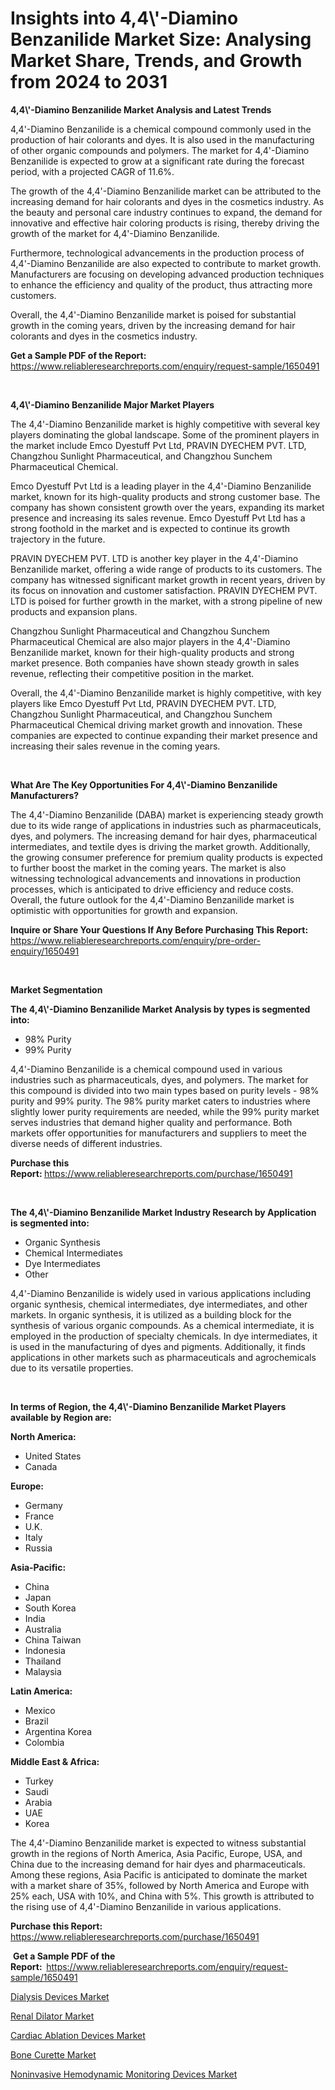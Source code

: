 <p><h1>Insights into 4,4\'-Diamino Benzanilide Market Size: Analysing Market Share, Trends, and Growth from 2024 to 2031</h1></p><p><strong>4,4\'-Diamino Benzanilide Market Analysis and Latest Trends</strong></p>
<p><p>4,4'-Diamino Benzanilide is a chemical compound commonly used in the production of hair colorants and dyes. It is also used in the manufacturing of other organic compounds and polymers. The market for 4,4'-Diamino Benzanilide is expected to grow at a significant rate during the forecast period, with a projected CAGR of 11.6%.</p><p>The growth of the 4,4'-Diamino Benzanilide market can be attributed to the increasing demand for hair colorants and dyes in the cosmetics industry. As the beauty and personal care industry continues to expand, the demand for innovative and effective hair coloring products is rising, thereby driving the growth of the market for 4,4'-Diamino Benzanilide.</p><p>Furthermore, technological advancements in the production process of 4,4'-Diamino Benzanilide are also expected to contribute to market growth. Manufacturers are focusing on developing advanced production techniques to enhance the efficiency and quality of the product, thus attracting more customers.</p><p>Overall, the 4,4'-Diamino Benzanilide market is poised for substantial growth in the coming years, driven by the increasing demand for hair colorants and dyes in the cosmetics industry.</p></p>
<p><strong>Get a Sample PDF of the Report:&nbsp;</strong> <a href="https://www.reliableresearchreports.com/enquiry/request-sample/1650491">https://www.reliableresearchreports.com/enquiry/request-sample/1650491</a></p>
<p>&nbsp;</p>
<p><strong>4,4\'-Diamino Benzanilide Major Market Players</strong></p>
<p><p>The 4,4'-Diamino Benzanilide market is highly competitive with several key players dominating the global landscape. Some of the prominent players in the market include Emco Dyestuff Pvt Ltd, PRAVIN DYECHEM PVT. LTD, Changzhou Sunlight Pharmaceutical, and Changzhou Sunchem Pharmaceutical Chemical.</p><p>Emco Dyestuff Pvt Ltd is a leading player in the 4,4'-Diamino Benzanilide market, known for its high-quality products and strong customer base. The company has shown consistent growth over the years, expanding its market presence and increasing its sales revenue. Emco Dyestuff Pvt Ltd has a strong foothold in the market and is expected to continue its growth trajectory in the future.</p><p>PRAVIN DYECHEM PVT. LTD is another key player in the 4,4'-Diamino Benzanilide market, offering a wide range of products to its customers. The company has witnessed significant market growth in recent years, driven by its focus on innovation and customer satisfaction. PRAVIN DYECHEM PVT. LTD is poised for further growth in the market, with a strong pipeline of new products and expansion plans.</p><p>Changzhou Sunlight Pharmaceutical and Changzhou Sunchem Pharmaceutical Chemical are also major players in the 4,4'-Diamino Benzanilide market, known for their high-quality products and strong market presence. Both companies have shown steady growth in sales revenue, reflecting their competitive position in the market.</p><p>Overall, the 4,4'-Diamino Benzanilide market is highly competitive, with key players like Emco Dyestuff Pvt Ltd, PRAVIN DYECHEM PVT. LTD, Changzhou Sunlight Pharmaceutical, and Changzhou Sunchem Pharmaceutical Chemical driving market growth and innovation. These companies are expected to continue expanding their market presence and increasing their sales revenue in the coming years.</p></p>
<p>&nbsp;</p>
<p><strong>What Are The Key Opportunities For 4,4\'-Diamino Benzanilide Manufacturers?</strong></p>
<p><p>The 4,4'-Diamino Benzanilide (DABA) market is experiencing steady growth due to its wide range of applications in industries such as pharmaceuticals, dyes, and polymers. The increasing demand for hair dyes, pharmaceutical intermediates, and textile dyes is driving the market growth. Additionally, the growing consumer preference for premium quality products is expected to further boost the market in the coming years. The market is also witnessing technological advancements and innovations in production processes, which is anticipated to drive efficiency and reduce costs. Overall, the future outlook for the 4,4'-Diamino Benzanilide market is optimistic with opportunities for growth and expansion.</p></p>
<p><strong>Inquire or Share Your Questions If Any Before Purchasing This Report:</strong> <a href="https://www.reliableresearchreports.com/enquiry/pre-order-enquiry/1650491">https://www.reliableresearchreports.com/enquiry/pre-order-enquiry/1650491</a></p>
<p>&nbsp;</p>
<p><strong>Market Segmentation</strong></p>
<p><strong>The 4,4\'-Diamino Benzanilide Market Analysis by types is segmented into:</strong></p>
<p><ul><li>98% Purity</li><li>99% Purity</li></ul></p>
<p><p>4,4'-Diamino Benzanilide is a chemical compound used in various industries such as pharmaceuticals, dyes, and polymers. The market for this compound is divided into two main types based on purity levels - 98% purity and 99% purity. The 98% purity market caters to industries where slightly lower purity requirements are needed, while the 99% purity market serves industries that demand higher quality and performance. Both markets offer opportunities for manufacturers and suppliers to meet the diverse needs of different industries.</p></p>
<p><strong>Purchase this Report:&nbsp;</strong><a href="https://www.reliableresearchreports.com/purchase/1650491">https://www.reliableresearchreports.com/purchase/1650491</a></p>
<p>&nbsp;</p>
<p><strong>The 4,4\'-Diamino Benzanilide Market Industry Research by Application is segmented into:</strong></p>
<p><ul><li>Organic Synthesis</li><li>Chemical Intermediates</li><li>Dye Intermediates</li><li>Other</li></ul></p>
<p><p>4,4'-Diamino Benzanilide is widely used in various applications including organic synthesis, chemical intermediates, dye intermediates, and other markets. In organic synthesis, it is utilized as a building block for the synthesis of various organic compounds. As a chemical intermediate, it is employed in the production of specialty chemicals. In dye intermediates, it is used in the manufacturing of dyes and pigments. Additionally, it finds applications in other markets such as pharmaceuticals and agrochemicals due to its versatile properties.</p></p>
<p>&nbsp;</p>
<p><strong>In terms of Region, the 4,4\'-Diamino Benzanilide Market Players available by Region are:</strong></p>
<p>
    <p> <strong> North America: </strong>
        <ul>
            <li>United States</li>
            <li>Canada</li>
        </ul>
        </p> 
    <p> <strong> Europe: </strong>
        <ul>
            <li>Germany</li>
            <li>France</li>
            <li>U.K.</li>
            <li>Italy</li>
            <li>Russia</li>
        </ul>
        </p> 
    <p> <strong> Asia-Pacific: </strong>
        <ul>
            <li>China</li>
            <li>Japan</li>
            <li>South Korea</li>
            <li>India</li>
            <li>Australia</li>
            <li>China Taiwan</li>
            <li>Indonesia</li>
            <li>Thailand</li>
            <li>Malaysia</li>
        </ul>
        </p> 
    <p> <strong> Latin America: </strong>
        <ul>
            <li>Mexico</li>
            <li>Brazil</li>
            <li>Argentina Korea</li>
            <li>Colombia</li>
        </ul>
        </p> 
    <p> <strong> Middle East & Africa: </strong>
        <ul>
            <li>Turkey</li>
            <li>Saudi</li>
            <li>Arabia</li>
            <li>UAE</li>
            <li>Korea</li>
        </ul>
    </p>
    </p>
<p><p>The 4,4'-Diamino Benzanilide market is expected to witness substantial growth in the regions of North America, Asia Pacific, Europe, USA, and China due to the increasing demand for hair dyes and pharmaceuticals. Among these regions, Asia Pacific is anticipated to dominate the market with a market share of 35%, followed by North America and Europe with 25% each, USA with 10%, and China with 5%. This growth is attributed to the rising use of 4,4'-Diamino Benzanilide in various applications.</p></p>
<p><strong>Purchase this Report: </strong><a href="https://www.reliableresearchreports.com/purchase/1650491">https://www.reliableresearchreports.com/purchase/1650491</a></p>
<p>&nbsp;<strong>Get a Sample PDF of the Report:&nbsp;&nbsp;</strong><a href="https://www.reliableresearchreports.com/enquiry/request-sample/1650491">https://www.reliableresearchreports.com/enquiry/request-sample/1650491</a></p>
<p><strong></strong></p>
<p><p><a href="https://medium.com/@leatharohan/dialysis-devices-market-competitive-analysis-market-trends-and-forecast-to-2031-849afc327413">Dialysis Devices Market</a></p><p><a href="https://medium.com/@philliphicks76g/renal-dilator-market-size-reveals-the-best-marketing-channels-in-global-industry-98ba48c79349">Renal Dilator Market</a></p><p><a href="https://medium.com/@leatharohan/cardiac-ablation-devices-market-outlook-industry-overview-and-forecast-2024-to-2031-d65bc3970bd2">Cardiac Ablation Devices Market</a></p><p><a href="https://medium.com/@philliphicks76g/bone-curette-market-share-evolution-and-market-growth-trends-2024-2031-b419dd1daeec">Bone Curette Market</a></p><p><a href="https://medium.com/@leatharohan/noninvasive-hemodynamic-monitoring-devices-market-insight-market-trends-growth-forecasted-from-784256232056">Noninvasive Hemodynamic Monitoring Devices Market</a></p></p>